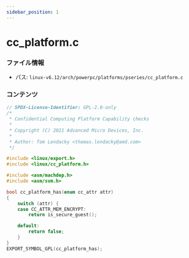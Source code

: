 ```yaml
---
sidebar_position: 1
---
```

# cc_platform.c

### ファイル情報

- パス: `linux-v6.12/arch/powerpc/platforms/pseries/cc_platform.c`

### コンテンツ

```c
// SPDX-License-Identifier: GPL-2.0-only
/*
 * Confidential Computing Platform Capability checks
 *
 * Copyright (C) 2021 Advanced Micro Devices, Inc.
 *
 * Author: Tom Lendacky <thomas.lendacky@amd.com>
 */

#include <linux/export.h>
#include <linux/cc_platform.h>

#include <asm/machdep.h>
#include <asm/svm.h>

bool cc_platform_has(enum cc_attr attr)
{
	switch (attr) {
	case CC_ATTR_MEM_ENCRYPT:
		return is_secure_guest();

	default:
		return false;
	}
}
EXPORT_SYMBOL_GPL(cc_platform_has);

```
